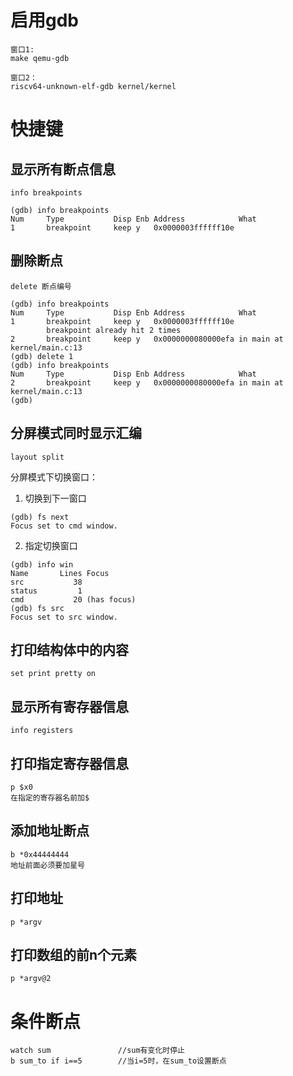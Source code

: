 # 启用gdb
```
窗口1:
make qemu-gdb

窗口2：
riscv64-unknown-elf-gdb kernel/kernel
```
# 快捷键
## 显示所有断点信息
```
info breakpoints
```
```
(gdb) info breakpoints
Num     Type           Disp Enb Address            What
1       breakpoint     keep y   0x0000003ffffff10e
```
## 删除断点
```
delete 断点编号
```
```
(gdb) info breakpoints
Num     Type           Disp Enb Address            What
1       breakpoint     keep y   0x0000003ffffff10e
        breakpoint already hit 2 times
2       breakpoint     keep y   0x0000000080000efa in main at kernel/main.c:13
(gdb) delete 1
(gdb) info breakpoints
Num     Type           Disp Enb Address            What
2       breakpoint     keep y   0x0000000080000efa in main at kernel/main.c:13
(gdb)
```
## 分屏模式同时显示汇编
```
layout split
```
分屏模式下切换窗口：
1. 切换到下一窗口
```
(gdb) fs next
Focus set to cmd window.
```
2. 指定切换窗口
```
(gdb) info win
Name       Lines Focus
src           38
status         1
cmd           20 (has focus)
(gdb) fs src
Focus set to src window.
```
## 打印结构体中的内容
```
set print pretty on
```

## 显示所有寄存器信息
```
info registers
```

## 打印指定寄存器信息
```
p $x0
在指定的寄存器名前加$
```

## 添加地址断点
```
b *0x44444444
地址前面必须要加星号
```
## 打印地址
```
p *argv
```
## 打印数组的前n个元素
```
p *argv@2
```
# 条件断点
```
watch sum               //sum有变化时停止
b sum_to if i==5        //当i=5时，在sum_to设置断点
```